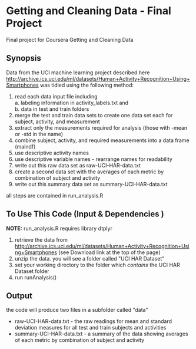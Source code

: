 # Getting and Cleaning Data - Final Project
Final project for Coursera Getting and Cleaning Data

## Synopsis
Data from the UCI machine learning project described here http://archive.ics.uci.edu/ml/datasets/Human+Activity+Recognition+Using+Smartphones was tidied using the following method:

1. read each data input file including  
  a. labeling information in activity_labels.txt and  
  b. data in test and train folders
2. merge the test and train data sets to create one data set each for subject, activity, and measurement
3. extract only the measurements required for analysis (those with -mean or -std in the name)
4. combine subject, activity, and required measurements into a data frame (maindf)
5. use descriptive activity names
6. use descriptive variable names - rearrange names for readability
7. write out this raw data set as raw-UCI-HAR-data.txt
8. create a second data set with the averages of each metric by combination of subject and activity
9. write out this summary data set as summary-UCI-HAR-data.txt

all steps are contained in run_analysis.R

## To Use This Code (Input & Dependencies )
**NOTE:** run_analysis.R requires library dtplyr 

1. retrieve the data from http://archive.ics.uci.edu/ml/datasets/Human+Activity+Recognition+Using+Smartphones (see Download link at the top of the page)
2. unzip the data. you will see a folder called "UCI HAR Dataset"
3. set your working directory to the folder which _contains_ the UCI HAR Dataset folder
4. run runAnalysis()

## Output
the code will produce two files in a subfolder called "data"
* raw-UCI-HAR-data.txt - the raw readings for mean and standard deviation measures for all test and train subjects and activities
* summary-UCI-HAR-data.txt - a summary of the data showing averages of each metric by combination of subject and activity
